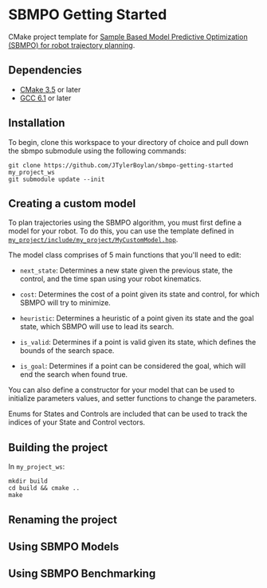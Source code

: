# SBMPO Getting Started

CMake project template for [Sample Based Model Predictive Optimization (SBMPO) for robot trajectory planning](https://github.com/JTylerBoylan/sbmpo).

## Dependencies
- [CMake 3.5](https://cmake.org/install/) or later
- [GCC 6.1](https://gcc.gnu.org/) or later

## Installation
To begin, clone this workspace to your directory of choice and pull down the sbmpo submodule using the following commands:
```
git clone https://github.com/JTylerBoylan/sbmpo-getting-started my_project_ws
git submodule update --init
```

## Creating a custom model
To plan trajectories using the SBMPO algorithm, you must first define a model for your robot.  To do this, you can use the template defined in [`my_project/include/my_project/MyCustomModel.hpp`](https://github.com/JTylerBoylan/sbmpo-getting-started/blob/main/my_project/include/my_project/MyCustomModel.hpp).

The model class comprises of 5 main functions that you'll need to edit:
- `next_state`: Determines a new state given the previous state, the control, and the time span using your robot kinematics.

- `cost`: Determines the cost of a point given its state and control, for which SBMPO will try to minimize.

- `heuristic`: Determines a heuristic of a point given its state and the goal state, which SBMPO will use to lead its search.

- `is_valid`: Determines if a point is valid given its state, which defines the bounds of the search space.

- `is_goal`: Determines if a point can be considered the goal, which will end the search when found true.

You can also define a constructor for your model that can be used to initialize parameters values, and setter functions to change the parameters.

Enums for States and Controls are included that can be used to track the indices of your State and Control vectors.

## Building the project
In `my_project_ws`:
```
mkdir build
cd build && cmake ..
make
```

## Renaming the project

## Using SBMPO Models

## Using SBMPO Benchmarking

